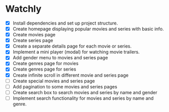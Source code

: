 # Watchly

- [x] Install dependencies and set up project structure.
- [x] Create homepage displaying popular movies and series with basic info.
- [x] Create movies page
- [x] Create series page
- [x] Create a separate details page for each movie or series.
- [x] Implement a mini player (modal) for watching movie trailers.
- [x] Add gender menu to movies and series page
- [x] Create genres page for movies
- [x] Create genres page for series
- [x] Create infinite scroll in different movie and series page
- [ ] Create special movies and series page
- [ ] Add pagination to some movies and series pages
- [ ] Create search box to search movies and series by name and gender
- [ ] Implement search functionality for movies and series by name and genre.
